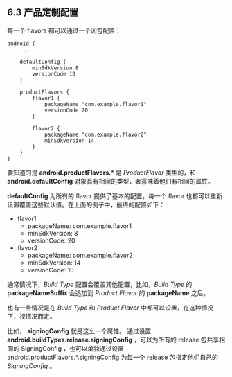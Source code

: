 ## 6.3 产品定制配置

每一个 flavors 都可以通过一个闭包配置：

    android {
        ...
    
        defaultConfig {
            minSdkVersion 8
            versionCode 10
        }
    
        productFlavors {
            flavor1 {
                packageName "com.example.flavor1"
                versionCode 20
            }
    
            flavor2 {
                packageName "com.example.flavor2"
                minSdkVersion 14
            }
        }
    }

要知道的是 **android.productFlavors.*** 是 *ProductFlavor* 类型的，和 **android.defaultConfig** 对象具有相同的类型，者意味着他们有相同的属性。

**defaultConfig** 为所有的 flavor 提供了基本的配置，每一个 flavor 也都可以重新设置覆盖这些默认值。在上面的例子中，最终的配置如下：

* flavor1
    * packageName: com.example.flavor1
    * minSdkVersion: 8
    * versionCode: 20
* flavor2
    * packageName: com.example.flavor2
    * minSdkVersion: 14
    * versionCode: 10

通常情况下，*Build Type* 配置会覆盖其他配置，比如，*Build Type* 的 **packageNameSuffix** 会追加到 *Product Flavor* 的 **packageName** 之后。

也有一些情况是在 *Build Type* 和 *Product Flavor* 中都可以设置，在这种情况下，视情况而定。

比如， **signingConfig** 就是这么一个属性。
通过设置 **android.buildTypes.release.signingConfig** ，可以为所有的 release 包共享相同的 SigningConfig ，也可以单独通过设置 android.productFlavors.*.signingConfig 为每一个 release 包指定他们自己的 *SigningConfig* 。
